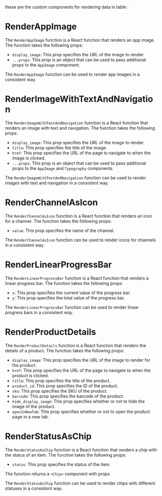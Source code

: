 these are the custom components for rendering data in table :

# RenderAppImage

The `RenderAppImage` function is a React function that renders an app image. The function takes the following props:

- `display_image`: This prop specifies the URL of the image to render.
- `...props`: This prop is an object that can be used to pass additional props to the `AppImage` component.

The `RenderAppImage` function can be used to render app images in a consistent way.

# RenderImageWithTextAndNavigation

The `RenderImageWithTextAndNavigation` function is a React function that renders an image with text and navigation. The function takes the following props:

- `display_image`: This prop specifies the URL of the image to render.
- `title`: This prop specifies the title of the image.
- `href`: This prop specifies the URL of the page to navigate to when the image is clicked.
- `...props`: This prop is an object that can be used to pass additional props to the `AppImage` and `Typography` components.

The `RenderImageWithTextAndNavigation` function can be used to render images with text and navigation in a consistent way.

# RenderChannelAsIcon

The `RenderChannelAsIcon` function is a React function that renders an icon for a channel. The function takes the following props:

- `value`: This prop specifies the name of the channel.

The `RenderChannelAsIcon` function can be used to render icons for channels in a consistent way.

# RenderLinearProgressBar

The `RenderLinearProgressBar` function is a React function that renders a linear progress bar. The function takes the following props:

- `x`: This prop specifies the current value of the progress bar.
- `y`: This prop specifies the total value of the progress bar.

The `RenderLinearProgressBar` function can be used to render linear progress bars in a consistent way.

# RenderProductDetails

The `RenderProductDetails` function is a React function that renders the details of a product. The function takes the following props:

- `display_image`: This prop specifies the URL of the image to render for the product.
- `href`: This prop specifies the URL of the page to navigate to when the product is clicked.
- `title`: This prop specifies the title of the product.
- `product_id`: This prop specifies the ID of the product.
- `sku`: This prop specifies the SKU of the product.
- `barcode`: This prop specifies the barcode of the product.
- `hide_display_image`: This prop specifies whether or not to hide the image of the product.
- `openInNewTab`: This prop specifies whether or not to open the product page in a new tab.

# RenderStatusAsChip

The `RenderStatusAsChip` function is a React function that renders a chip with the status of an item. The function takes the following props:

- `status`: This prop specifies the status of the item.

The function returns a `<Chip>` component with props

The `RenderStatusAsChip` function can be used to render chips with different statuses in a consistent way.
